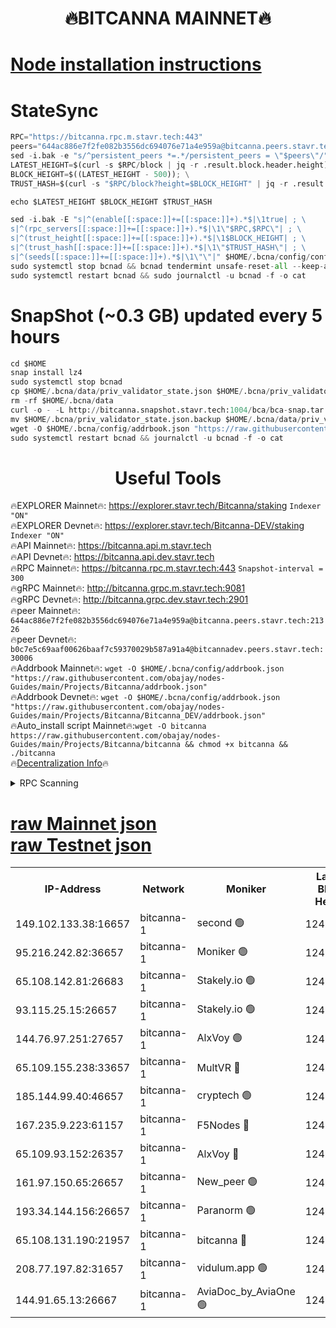 <h1 align="center"> 🔥BITCANNA MAINNET🔥</h1>


[Node installation instructions](https://github.com/obajay/nodes-Guides/tree/main/Projects/Bitcanna)
=

# StateSync
```python
RPC="https://bitcanna.rpc.m.stavr.tech:443"
peers="644ac886e7f2fe082b3556dc694076e71a4e959a@bitcanna.peers.stavr.tech:21326"
sed -i.bak -e "s/^persistent_peers *=.*/persistent_peers = \"$peers\"/" $HOME/.bcna/config/config.toml
LATEST_HEIGHT=$(curl -s $RPC/block | jq -r .result.block.header.height); \
BLOCK_HEIGHT=$((LATEST_HEIGHT - 500)); \
TRUST_HASH=$(curl -s "$RPC/block?height=$BLOCK_HEIGHT" | jq -r .result.block_id.hash)

echo $LATEST_HEIGHT $BLOCK_HEIGHT $TRUST_HASH

sed -i.bak -E "s|^(enable[[:space:]]+=[[:space:]]+).*$|\1true| ; \
s|^(rpc_servers[[:space:]]+=[[:space:]]+).*$|\1\"$RPC,$RPC\"| ; \
s|^(trust_height[[:space:]]+=[[:space:]]+).*$|\1$BLOCK_HEIGHT| ; \
s|^(trust_hash[[:space:]]+=[[:space:]]+).*$|\1\"$TRUST_HASH\"| ; \
s|^(seeds[[:space:]]+=[[:space:]]+).*$|\1\"\"|" $HOME/.bcna/config/config.toml
sudo systemctl stop bcnad && bcnad tendermint unsafe-reset-all --keep-addr-book
sudo systemctl restart bcnad && sudo journalctl -u bcnad -f -o cat
```
# SnapShot (~0.3 GB) updated every 5 hours
```python
cd $HOME
snap install lz4
sudo systemctl stop bcnad
cp $HOME/.bcna/data/priv_validator_state.json $HOME/.bcna/priv_validator_state.json.backup
rm -rf $HOME/.bcna/data
curl -o - -L http://bitcanna.snapshot.stavr.tech:1004/bca/bca-snap.tar.lz4 | lz4 -c -d - | tar -x -C $HOME/.bcna --strip-components 2
mv $HOME/.bcna/priv_validator_state.json.backup $HOME/.bcna/data/priv_validator_state.json
wget -O $HOME/.bcna/config/addrbook.json "https://raw.githubusercontent.com/obajay/nodes-Guides/main/Projects/Bitcanna/addrbook.json"
sudo systemctl restart bcnad && journalctl -u bcnad -f -o cat
```

 <h1 align="center"> Useful Tools</h1>

🔥EXPLORER Mainnet🔥:    https://explorer.stavr.tech/Bitcanna/staking          `Indexer "ON"` \
🔥EXPLORER Devnet🔥:     https://explorer.stavr.tech/Bitcanna-DEV/staking     `Indexer "ON"` \
🔥API Mainnet🔥:         https://bitcanna.api.m.stavr.tech \
🔥API Devnet🔥:          https://bitcanna.api.dev.stavr.tech \
🔥RPC Mainnet🔥:         https://bitcanna.rpc.m.stavr.tech:443         `Snapshot-interval = 300` \
🔥gRPC Mainnet🔥:        http://bitcanna.grpc.m.stavr.tech:9081 \
🔥gRPC Devnet🔥:         http://bitcanna.grpc.dev.stavr.tech:2901 \
🔥peer Mainnet🔥:        `644ac886e7f2fe082b3556dc694076e71a4e959a@bitcanna.peers.stavr.tech:21326` \
🔥peer Devnet🔥:         `b0c7e5c69aaf00626baaf7c59370029b587a91a4@bitcannadev.peers.stavr.tech:30006` \
🔥Addrbook Mainnet🔥:    ```wget -O $HOME/.bcna/config/addrbook.json "https://raw.githubusercontent.com/obajay/nodes-Guides/main/Projects/Bitcanna/addrbook.json"``` \
🔥Addrbook Devnet🔥:    ```wget -O $HOME/.bcna/config/addrbook.json "https://raw.githubusercontent.com/obajay/nodes-Guides/main/Projects/Bitcanna/Bitcanna_DEV/addrbook.json"``` \
🔥Auto_install script Mainnet🔥:```wget -O bitcanna https://raw.githubusercontent.com/obajay/nodes-Guides/main/Projects/Bitcanna/bitcanna && chmod +x bitcanna && ./bitcanna``` \
🔥[Decentralization Info](https://github.com/obajay/StateSync-snapshots/tree/main/Projects/Bitcanna/Decentralization)🔥


<details>
<summary>RPC Scanning</summary>

<h2 align="center"> We scan nodes in real time every 4 hours. And we provide the final result of RPC endpoints.
We cannot influence the operation of these nodes in any way. </h2>


```python
If Voting Power is higher than 0 --> then the Node is a validator of the network and may be subject to attack and be a potential threat to the chain.
```
```python
We marked such validators with a red symbol
```

</details>

[raw Mainnet json](https://rpc-check.bcam.stavr.tech/bcam/rpc-bcam-result.json) \
[raw Testnet json](https://github.com/obajay/StateSync-snapshots/tree/main/Projects/Bitcanna/Rpc-Check-Testnet)
=



<table><tr><th>IP-Address</th><th>Network</th><th>Moniker</th><th>Latest Block Height</th><th>Earliest Block Height</th><th>Catching Up</th><th>Tx Index</th><th>Voting Power</th><th>Scan Time</th></tr><tr><td>149.102.133.38:16657</td><td>bitcanna-1</td><td>second 🟢</td><td>12421415</td><td>1</td><td>False</td><td>on</td><td>0</td><td>2024-02-03T17:42:55.958705965UTC</td></tr><tr><td>95.216.242.82:36657</td><td>bitcanna-1</td><td>Moniker 🟢</td><td>12421404</td><td>5776907</td><td>False</td><td>on</td><td>0</td><td>2024-02-03T17:41:52.649292769UTC</td></tr><tr><td>65.108.142.81:26683</td><td>bitcanna-1</td><td>Stakely.io 🟢</td><td>12421408</td><td>6152001</td><td>False</td><td>on</td><td>0</td><td>2024-02-03T17:42:18.951049075UTC</td></tr><tr><td>93.115.25.15:26657</td><td>bitcanna-1</td><td>Stakely.io 🟢</td><td>12421407</td><td>6520001</td><td>False</td><td>on</td><td>0</td><td>2024-02-03T17:42:12.422215046UTC</td></tr><tr><td>144.76.97.251:27657</td><td>bitcanna-1</td><td>AlxVoy 🟢</td><td>12421413</td><td>8805201</td><td>False</td><td>on</td><td>0</td><td>2024-02-03T17:42:45.253615598UTC</td></tr><tr><td>65.109.155.238:33657</td><td>bitcanna-1</td><td>MultVR 🔴</td><td>12421409</td><td>9933415</td><td>False</td><td>on</td><td>352286</td><td>2024-02-03T17:42:24.581819804UTC</td></tr><tr><td>185.144.99.40:46657</td><td>bitcanna-1</td><td>cryptech 🟢</td><td>12421403</td><td>11528001</td><td>False</td><td>on</td><td>0</td><td>2024-02-03T17:41:48.224016773UTC</td></tr><tr><td>167.235.9.223:61157</td><td>bitcanna-1</td><td>F5Nodes 🔴</td><td>12421410</td><td>12084001</td><td>False</td><td>on</td><td>570</td><td>2024-02-03T17:42:26.977053296UTC</td></tr><tr><td>65.109.93.152:26357</td><td>bitcanna-1</td><td>AlxVoy 🔴</td><td>12421415</td><td>12109301</td><td>False</td><td>on</td><td>1391765</td><td>2024-02-03T17:42:56.537175255UTC</td></tr><tr><td>161.97.150.65:26657</td><td>bitcanna-1</td><td>New_peer 🟢</td><td>12421409</td><td>12254001</td><td>False</td><td>on</td><td>0</td><td>2024-02-03T17:42:19.244230810UTC</td></tr><tr><td>193.34.144.156:26657</td><td>bitcanna-1</td><td>Paranorm 🟢</td><td>12421411</td><td>12271301</td><td>False</td><td>on</td><td>0</td><td>2024-02-03T17:42:33.953313056UTC</td></tr><tr><td>65.108.131.190:21957</td><td>bitcanna-1</td><td>bitcanna 🔴</td><td>12421411</td><td>12321411</td><td>False</td><td>on</td><td>409442</td><td>2024-02-03T17:42:33.608043921UTC</td></tr><tr><td>208.77.197.82:31657</td><td>bitcanna-1</td><td>vidulum.app 🟢</td><td>12421409</td><td>12386934</td><td>False</td><td>on</td><td>0</td><td>2024-02-03T17:42:22.103007179UTC</td></tr><tr><td>144.91.65.13:26667</td><td>bitcanna-1</td><td>AviaDoc_by_AviaOne 🟢</td><td>12421412</td><td>12409001</td><td>False</td><td>on</td><td>0</td><td>2024-02-03T17:42:42.493875841UTC</td></tr></table>
